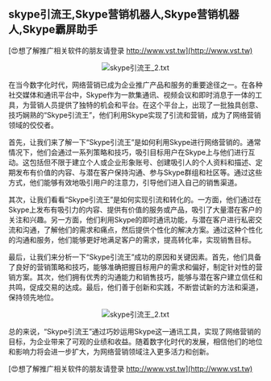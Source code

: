 ## **skype引流王,Skype营销机器人,Skype营销机器人,Skype霸屏助手**

[😍想了解推广相关软件的朋友请登录 http://www.vst.tw](http://www.vst.tw)

 <center><img src="https://vst.tw/MP4/tuiguang/png/6.png" alt="skype引流王_2.txt"></center>

在当今数字化时代，网络营销已成为企业推广产品和服务的重要途径之一。在各种社交媒体和通讯平台中，Skype作为一款集通讯、视频会议和即时消息于一体的工具，为营销人员提供了独特的机会和平台。在这个平台上，出现了一批独具创意、技巧娴熟的“Skype引流王”，他们利用Skype实现了引流和营销，成为了网络营销领域的佼佼者。

首先，让我们来了解一下“Skype引流王”是如何利用Skype进行网络营销的。通常情况下，他们会通过一系列策略和技巧，吸引目标用户在Skype上与他们进行互动。这包括但不限于建立个人或企业形象账号、创建吸引人的个人资料和描述、定期发布有价值的内容、与潜在客户保持沟通、参与Skype群组和社区等。通过这些方式，他们能够有效地吸引用户的注意力，引导他们进入自己的销售渠道。

其次，让我们看看“Skype引流王”是如何实现引流和转化的。一方面，他们通过在Skype上发布有吸引力的内容、提供有价值的服务或产品，吸引了大量潜在客户的关注和兴趣。另一方面，他们利用Skype的即时通讯功能，与潜在客户进行私密交流和沟通，了解他们的需求和痛点，然后提供个性化的解决方案。通过这种个性化的沟通和服务，他们能够更好地满足客户的需求，提高转化率，实现销售目标。

最后，让我们来分析一下“Skype引流王”成功的原因和关键因素。首先，他们具备了良好的营销策略和技巧，能够准确把握目标用户的需求和偏好，制定针对性的营销方案。其次，他们拥有优秀的沟通能力和销售技巧，能够与潜在客户建立信任和共鸣，促成交易的达成。最后，他们善于创新和实践，不断尝试新的方法和渠道，保持领先地位。

 <center><img src="https://vst.tw/MP4/tuiguang/png/2.png" alt="skype引流王_2.txt"></center>

总的来说，“Skype引流王”通过巧妙运用Skype这一通讯工具，实现了网络营销的目标，为企业带来了可观的业绩和收益。随着数字化时代的发展，相信他们的地位和影响力将会进一步扩大，为网络营销领域注入更多活力和创新。

[😍想了解推广相关软件的朋友请登录 http://www.vst.tw](http://www.vst.tw)



